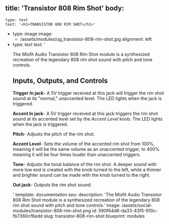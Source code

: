 title: 'Transistor 808 Rim Shot'
body:
  -
    type: text
    text: '<h1>TRANSISTOR 808 RIM SHOT</h1>'
  -
    type: image
    image:
      - /assets/modules/ug_transistor-808-rim-shot.jpg
    alignment: left
  -
    type: text
    text: '<p>The Misfit Audio Transistor 808 Rim Shot module is a synthesized recreation of the legendary 808 rim shot sound with pitch and tone controls.</p><h2>Inputs, Outputs, and Controls</h2><p><strong>Trigger In jack</strong>- A 5V trigger received at this jack will trigger the rim shot sound at its "normal," unaccented level. The LED lights when the jack is triggered.&nbsp;</p><p><strong>Accent In jack</strong>- A 5V trigger received at this jack triggers the rim shot sound at its accented level set by the <em>Accent Level</em> knob. The LED lights when the jack is triggered.&nbsp;</p><p><strong>Pitch</strong>- Adjusts the pitch of the rim shot.&nbsp;</p><p><strong>Accent Level</strong>- Sets the volume of the accented rim shot from 100%, meaning it will be the same volume as an unaccented trigger, to 400% meaning it will be four times louder than unaccented triggers.&nbsp;</p><p><strong>Tone</strong>- Adjusts the tonal balance of the rim shot. A deeper sound with more low end is created with the knob turned to the left, while a thinner and brighter sound can be made with the knob turned to the right.</p><p><strong>Out jack</strong>- Outputs the rim shot sound.&nbsp;</p>'
template: documentation
seo:
  description: 'The Misfit Audio Transistor 808 Rim Shot module is a synthesized recreation of the legendary 808 rim shot sound with pitch and tone controls.'
  image: /assets/social-modules/transistor-808-rim-shot.png
id: 590f64d8-da33-43f5-910c-fb7360cf6edd
slug: transistor-808-rim-shot
blueprint: modules
